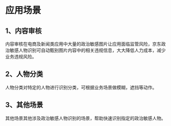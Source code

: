 # 应用场景

## 1、内容审核

内容审核在电商及新闻类应用中大量的政治敏感图片让应用面临监管风险，京东政治敏感人物识别可自动甄别图片内容中的相关违规信息，大大降低人力成本，减少业务违规风险。

## 2、人物分类

人物分类对特定的人物进行识别分类，可根据业务场景做模糊，遮挡等动作。

## 3、其他场景

其他场景其他涉及政治敏感人物识别的场景，帮助快速识别指定的政治敏感人物。